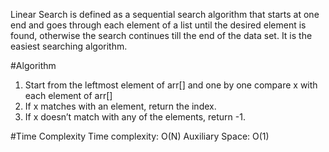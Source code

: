 Linear Search is defined as a sequential search algorithm that starts at one end and goes through each element of a list until the desired element is found, otherwise the search continues till the end of the data set. It is the easiest searching algorithm.

#Algorithm

1. Start from the leftmost element of arr[] and one by one compare x with each element of arr[]
2. If x matches with an element, return the index.
3. If x doesn’t match with any of the elements, return -1.

#Time Complexity
Time complexity: O(N)
Auxiliary Space: O(1)



